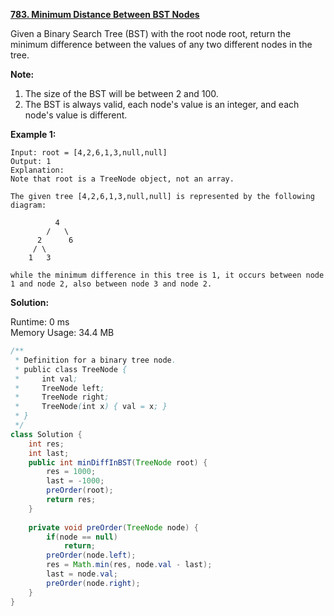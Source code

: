 **[783. Minimum Distance Between BST Nodes](https://leetcode.com/problems/minimum-distance-between-bst-nodes/)**

Given a Binary Search Tree (BST) with the root node root, return the minimum difference between the values of any two different nodes in the tree.


**Note:**

1. The size of the BST will be between 2 and 100.
2. The BST is always valid, each node's value is an integer, and each node's value is different.

**Example 1:**

```
Input: root = [4,2,6,1,3,null,null]
Output: 1
Explanation:
Note that root is a TreeNode object, not an array.

The given tree [4,2,6,1,3,null,null] is represented by the following diagram:

          4
        /   \
      2      6
     / \    
    1   3  

while the minimum difference in this tree is 1, it occurs between node 1 and node 2, also between node 3 and node 2.
```

**Solution:**

Runtime: 0 ms<br/>
Memory Usage: 34.4 MB

```java
/**
 * Definition for a binary tree node.
 * public class TreeNode {
 *     int val;
 *     TreeNode left;
 *     TreeNode right;
 *     TreeNode(int x) { val = x; }
 * }
 */
class Solution {
    int res;
    int last;
    public int minDiffInBST(TreeNode root) {
        res = 1000;
        last = -1000;
        preOrder(root);
        return res;
    }
    
    private void preOrder(TreeNode node) {
        if(node == null)
            return;
        preOrder(node.left);
        res = Math.min(res, node.val - last);
        last = node.val;
        preOrder(node.right);
    }
}
```